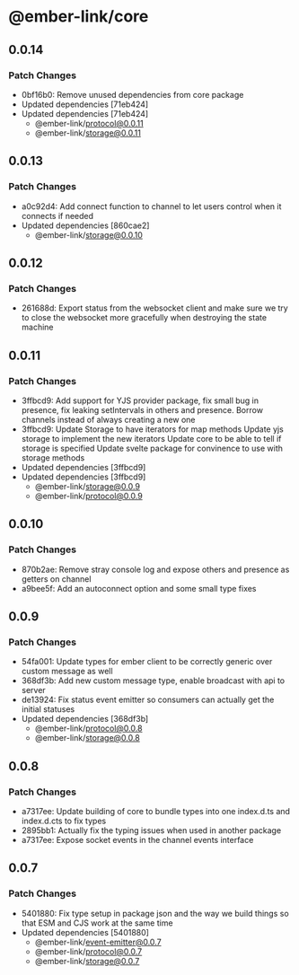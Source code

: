 # @ember-link/core

## 0.0.14

### Patch Changes

- 0bf16b0: Remove unused dependencies from core package
- Updated dependencies [71eb424]
- Updated dependencies [71eb424]
  - @ember-link/protocol@0.0.11
  - @ember-link/storage@0.0.11

## 0.0.13

### Patch Changes

- a0c92d4: Add connect function to channel to let users control when it connects if needed
- Updated dependencies [860cae2]
  - @ember-link/storage@0.0.10

## 0.0.12

### Patch Changes

- 261688d: Export status from the websocket client and make sure we try to close the websocket more gracefully when destroying the state machine

## 0.0.11

### Patch Changes

- 3ffbcd9: Add support for YJS provider package, fix small bug in presence, fix leaking setIntervals in others and presence. Borrow channels instead of always creating a new one
- 3ffbcd9: Update Storage to have iterators for map methods
  Update yjs storage to implement the new iterators
  Update core to be able to tell if storage is specified
  Update svelte package for convinence to use with storage methods
- Updated dependencies [3ffbcd9]
- Updated dependencies [3ffbcd9]
  - @ember-link/storage@0.0.9
  - @ember-link/protocol@0.0.9

## 0.0.10

### Patch Changes

- 870b2ae: Remove stray console log and expose others and presence as getters on channel
- a9bee5f: Add an autoconnect option and some small type fixes

## 0.0.9

### Patch Changes

- 54fa001: Update types for ember client to be correctly generic over custom message as well
- 368df3b: Add new custom message type, enable broadcast with api to server
- de13924: Fix status event emitter so consumers can actually get the initial statuses
- Updated dependencies [368df3b]
  - @ember-link/protocol@0.0.8
  - @ember-link/storage@0.0.8

## 0.0.8

### Patch Changes

- a7317ee: Update building of core to bundle types into one index.d.ts and index.d.cts to fix types
- 2895bb1: Actually fix the typing issues when used in another package
- a7317ee: Expose socket events in the channel events interface

## 0.0.7

### Patch Changes

- 5401880: Fix type setup in package json and the way we build things so that ESM and CJS work at the same time
- Updated dependencies [5401880]
  - @ember-link/event-emitter@0.0.7
  - @ember-link/protocol@0.0.7
  - @ember-link/storage@0.0.7

